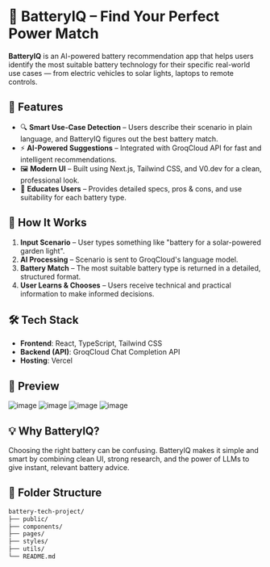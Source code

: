 # 🔋 BatteryIQ – Find Your Perfect Power Match

**BatteryIQ** is an AI-powered battery recommendation app that helps users identify the most suitable battery technology for their specific real-world use cases — from electric vehicles to solar lights, laptops to remote controls.

## 🌟 Features

- 🔍 **Smart Use-Case Detection** – Users describe their scenario in plain language, and BatteryIQ figures out the best battery match.
- ⚡ **AI-Powered Suggestions** – Integrated with GroqCloud API for fast and intelligent recommendations.
- 🖼️ **Modern UI** – Built using Next.js, Tailwind CSS, and V0.dev for a clean, professional look.
- 🧠 **Educates Users** – Provides detailed specs, pros & cons, and use suitability for each battery type.

## 🚀 How It Works

1. **Input Scenario** – User types something like "battery for a solar-powered garden light".
2. **AI Processing** – Scenario is sent to GroqCloud's language model.
3. **Battery Match** – The most suitable battery type is returned in a detailed, structured format.
4. **User Learns & Chooses** – Users receive technical and practical information to make informed decisions.

## 🛠️ Tech Stack

- **Frontend**: React, TypeScript, Tailwind CSS
- **Backend (API)**: GroqCloud Chat Completion API
- **Hosting**: Vercel

## 📸 Preview
![image](https://github.com/user-attachments/assets/55b2bcfa-a7f8-4221-9daa-eb9fa376be55)
![image](https://github.com/user-attachments/assets/25f9d025-ba2b-4903-982c-a68b709bb0fb)
![image](https://github.com/user-attachments/assets/2134771e-b6f0-4ea3-8c59-f268e2d8d65a)
![image](https://github.com/user-attachments/assets/b1dc810a-15b8-4ed9-baea-4b6e40931b22)




## 💡 Why BatteryIQ?

Choosing the right battery can be confusing. BatteryIQ makes it simple and smart by combining clean UI, strong research, and the power of LLMs to give instant, relevant battery advice.

## 📂 Folder Structure 

```bash
battery-tech-project/
├── public/
├── components/
├── pages/
├── styles/
├── utils/
└── README.md
